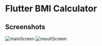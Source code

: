 # Flutter BMI Calculator
## Screenshots
![mainScreen](https://user-images.githubusercontent.com/102627389/199877369-678be005-9e59-4e47-b25e-728bdcfd1eff.jpeg) ![resultScreen](https://user-images.githubusercontent.com/102627389/199877380-0ebd0dac-81db-4411-a6aa-6cac0ef5eb6a.jpeg)




